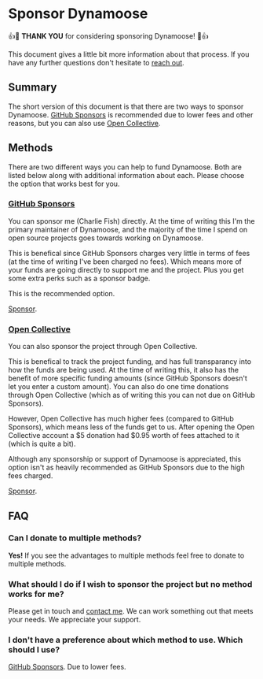 # Sponsor Dynamoose

:+1::tada: **THANK YOU** for considering sponsoring Dynamoose! :tada::+1:

This document gives a little bit more information about that process. If you have any further questions don't hesitate to [reach out](https://charlie.fish/contact).

## Summary

The short version of this document is that there are two ways to sponsor Dynamoose. [GitHub Sponsors](https://github.com/sponsors/fishcharlie) is recommended due to lower fees and other reasons, but you can also use [Open Collective](https://opencollective.com/dynamoose).

## Methods

There are two different ways you can help to fund Dynamoose. Both are listed below along with additional information about each. Please choose the option that works best for you.

### [GitHub Sponsors](https://github.com/sponsors/fishcharlie)

You can sponsor me (Charlie Fish) directly. At the time of writing this I'm the primary maintainer of Dynamoose, and the majority of the time I spend on open source projects goes towards working on Dynamoose.

This is benefical since GitHub Sponsors charges very little in terms of fees (at the time of writing I've been charged no fees). Which means more of your funds are going directly to support me and the project. Plus you get some extra perks such as a sponsor badge.

This is the recommended option.

[Sponsor](https://github.com/sponsors/fishcharlie).

### [Open Collective](https://opencollective.com/dynamoose)

You can also sponsor the project through Open Collective.

This is benefical to track the project funding, and has full transparancy into how the funds are being used. At the time of writing this, it also has the benefit of more specific funding amounts (since GitHub Sponsors doesn't let you enter a custom amount). You can also do one time donations through Open Collective (which as of writing this you can not due on GitHub Sponsors).

However, Open Collective has much higher fees (compared to GitHub Sponsors), which means less of the funds get to us. After opening the Open Collective account a $5 donation had $0.95 worth of fees attached to it (which is quite a bit).

Although any sponsorship or support of Dynamoose is appreciated, this option isn't as heavily recommended as GitHub Sponsors due to the high fees charged.

[Sponsor](https://opencollective.com/dynamoose).

## FAQ

### Can I donate to multiple methods?

**Yes!** If you see the advantages to multiple methods feel free to donate to multiple methods.

### What should I do if I wish to sponsor the project but no method works for me?

Please get in touch and [contact me](https://charlie.fish/contact). We can work something out that meets your needs. We appreciate your support.

### I don't have a preference about which method to use. Which should I use?

[GitHub Sponsors](https://github.com/sponsors/fishcharlie). Due to lower fees.
